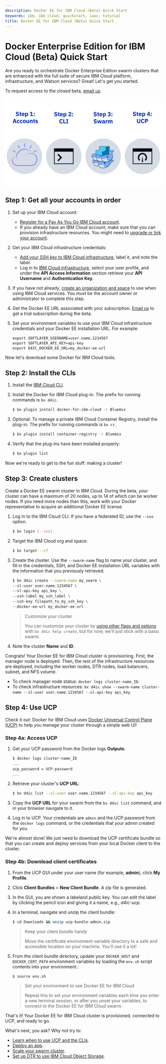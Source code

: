 ```yaml
---
description: Docker EE for IBM Cloud (Beta) Quick Start
keywords: ibm, ibm cloud, quickstart, iaas, tutorial
title: Docker EE for IBM Cloud (Beta) Quick Start
---
```


# Docker Enterprise Edition for IBM Cloud (Beta) Quick Start

Are you ready to orchestrate Docker Enterprise Edition swarm clusters that are enhanced with the full suite of secure IBM Cloud platform, infrastructure, and Watson services? Great! Let's get you started.

To request access to the closed beta, [email us](mailto:sealbou@us.ibm.com).

![Getting started with Docker for IBM Cloud in 4 easy steps](img/quickstart.png)

## Step 1: Get all your accounts in order

1. Set up your IBM Cloud account:

    * [Register for a Pay As You Go IBM Cloud account](https://console.bluemix.net/registration/).
    * If you already have an IBM Cloud account, make sure that you can provision infrastructure resources. You might need to [upgrade or link your account](https://console.bluemix.net/docs/pricing/index.html#accounts).

2. Get your IBM Cloud infrastructure credentials:

    * [Add your SSH key to IBM Cloud infrastructure](https://knowledgelayer.softlayer.com/procedure/add-ssh-key), label it, and note the label.
    * Log in to [IBM Cloud infrastructure](https://control.softlayer.com/), select your user profile, and under the **API Access Information** section retrieve your **API Username** and **Authentication Key**.

3. If you have not already, [create an organization and space](https://console.bluemix.net/docs/admin/orgs_spaces.html#orgsspacesusers) to use when using IBM Cloud services. You must be the account owner or administrator to complete this step.

4. Get the Docker EE URL associated with your subscription. [Email us](mailto:sealbou@us.ibm.com) to get a trial subscription during the beta.

5. Set your environment variables to use your IBM Cloud infrastructure credentials and your Docker EE installation URL. For example:

    ```none
    export SOFTLAYER_USERNAME=user.name.1234567
    export SOFTLAYER_API_KEY=api-key
    export D4IC_DOCKER_EE_URL=my_docker-ee-url
    ```

Now let's download some Docker for IBM Cloud tools.

## Step 2: Install the CLIs

1. Install the [IBM Cloud CLI](https://console.bluemix.net/docs/cli/reference/bluemix_cli/get_started.html#getting-started).

2. Install the Docker for IBM Cloud plug-in. The prefix for running commands is `bx d4ic`.

    ```bash
    $ bx plugin install docker-for-ibm-cloud -r Bluemix
    ```

3. Optional: To manage a private IBM Cloud Container Registry, install the plug-in. The prefix for running commands is `bx cr`.

    ```bash
    $ bx plugin install container-registry -r Bluemix
    ```

4. Verify that the plug-ins have been installed properly:
    ```bash
    $ bx plugin list
    ```

Now we're ready to get to the fun stuff: making a cluster!

## Step 3: Create clusters

Create a Docker EE swarm cluster in IBM Cloud. During the beta, your cluster can have a maximum of 20 nodes, up to 14 of which can be worker nodes. If you need more nodes than this, work with your Docker representative to acquire an additional Docker EE license.


1. Log in to the IBM Cloud CLI. If you have a federated ID, use the `--sso` option.

    ```bash
    $ bx login [--sso]
    ```

2. Target the IBM Cloud org and space:

    ```bash
    $ bx target --cf
    ```

3. Create the cluster. Use the `--swarm-name` flag to name your cluster, and fill in the credentials, SSH, and Docker EE installation URL variables with the information that you previously retrieved.

   ```bash
   $ bx d4ic create --swarm-name my_swarm \
   --sl-user user.name.1234567 \
   --sl-api-key api_key \
   --ssh-label my_ssh_label \
   --ssh-key filepath_to_my_ssh_key \
   --docker-ee-url my_docker-ee-url
   ```
   > Customize your cluster
   >
   > You can customize your cluster by [using other flags and options](cli-ref.md#bx-d4ic-create) with `bx d4ic help create`, but for now, we'll just stick with a basic swarm.
4. Note the cluster **Name** and **ID**.

Congrats! Your Docker EE for IBM Cloud cluster is provisioning. First, the manager node is deployed. Then, the rest of the infrastructure resources are deployed, including the worker nodes, DTR nodes, load balancers, subnet, and NFS volume.

* To check manager node status: `docker logs cluster-name_ID`.
* To check infrastructure resources: `bx d4ic show --swarm-name cluster-name --sl-user user.name.1234567 --sl-api-key api_key`.

## Step 4: Use UCP

Check it out: Docker for IBM Cloud uses [Docker Universal Control Plane (UCP)](/datacenter/ucp/2.2/guides/) to help you manage your cluster through a simple web UI!

### Step 4a: Access UCP

1. Get your UCP password from the Docker logs **Outputs**:

   ```bash
   $ docker logs cluster-name_ID
   ...
   ucp_password = UCP-password
   ...
   ```

2. Retrieve your cluster's **UCP URL**:

    ```bash
    $ bx d4ic list --sl-user user.name.1234567 --sl-api-key api_key
    ```

3. Copy the **UCP URL** for your swarm from the `bx d4ic list` command, and in your browser navigate to it.

4. Log in to UCP. Your credentials are `admin` and the UCP password from the `docker logs` command, or the credentials that your admin created for you.

We're almost done! We just need to download the UCP certificate bundle so that you can create and deploy services from your local Docker client to the cluster.

### Step 4b: Download client certificates

1. From the UCP GUI under your user name (for example, **admin**), click **My Profile**.

2. Click **Client Bundles** > **New Client Bundle**. A zip file is generated.

3. In the GUI, you are shown a labeland public key. You can edit the label by clicking the pencil icon and giving it a name, e.g., _d4ic-ucp_.

4. In a terminal, navigate and unzip the client bundle:

   ```bash
   $ cd Downloads && unzip ucp-bundle-admin.zip
   ```

   > Keep your client bundle handy
   >
   > Move the certificate environment variable directory to a safe and accessible location on your machine. You'll use it a lot!

5. From the client bundle directory, update your `DOCKER_HOST` and `DOCKER_CERT_PATH` environment variables by loading the `env.sh` script contents into your environment.:

   ```bash
   $ source env.sh
   ```

   > Set your environment to use Docker EE for IBM Cloud
   >
   > Repeat this to set your environment variables each time you enter a new terminal session, or after you unset your variables, to connect to the Docker EE for IBM Cloud swarm.

That's it! Your Docker EE for IBM Cloud cluster is provisioned, connected to UCP, and ready to go.

What's next, you ask? Why not try to:

* [Learn when to use UCP and the CLIs](administering-swarms.md#ucp-and-clis).
* [Deploy an app](deploy.md).
* [Scale your swarm cluster](scaling.md).
* [Set up DTR to use IBM Cloud Object Storage](dtr-ibm-cos.md).
